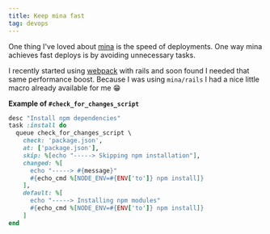 ```yaml
---
title: Keep mina fast
tag: devops
---
```


One thing I've loved about [mina](http://nadarei.co/mina) is the speed of deployments. One way mina achieves fast deploys is by avoiding unnecessary tasks.

I recently started using [webpack](https://webpack.github.io) with rails and soon found I needed that same performance boost. Because I was using `mina/rails` I had a nice little macro already available for me 😁

**Example of  `#check_for_changes_script`**

```ruby
desc "Install npm dependencies"
task :install do
  queue check_for_changes_script \
    check: 'package.json',
    at: ['package.json'],
    skip: %[echo "-----> Skipping npm installation"],
    changed: %[
      echo "-----> #{message}"
      #{echo_cmd %[NODE_ENV=#{ENV['to']} npm install]}
    ],
    default: %[
      echo "-----> Installing npm modules"
      #{echo_cmd %[NODE_ENV=#{ENV['to']} npm install]}
    ]
end
```
